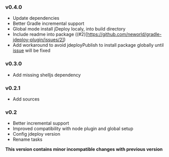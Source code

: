 ### v0.4.0

- Update dependencies
- Better Gradle incremental support
- Global mode install jDeploy localy, into build directory
- Include readme into package ((#2)[https://github.com/neworld/gradle-jdeploy-plugin/issues/2])
- Add workaround to avoid jdeployPublish to install package globally until [issue](https://github.com/shannah/jdeploy/issues/6) will be fixed

### v0.3.0

- Add missing shelljs dependency

### v0.2.1

- Add sources

### v0.2

- Better incremental support
- Improved compatibility with node plugin and global setup
- Config jdeploy version
- Rename tasks

**This version contains minor incompatible changes with previous version**
